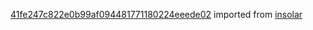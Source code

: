 [41fe247c822e0b99af094481771180224eeede02](https://github.com/insolar/insolar/commit/41fe247c822e0b99af094481771180224eeede02) imported from [insolar](https://github.com/insolar/insolar)

